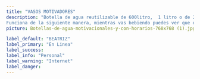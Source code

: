 ```yaml
---
title: "VASOS MOTIVADORES"
description: "Botella de agua reutilizable de 600litro,  1 litro o de 2 litro con mensajes motivacionales escritos en uno de sus lados. Es muy sencillo, en realidad las botellas motivacionales son simples botellas de agua rellenables pero con la diferencia de que cuentan con mensajes y frases motivadoras impresos en su cubierta.
Funciona de la siguiente manera, mientras vas bebiendo puedes ver que el nivel del agua baja marcando los diferentes mensajes escritos en tu botella. Además varias de estas botellas también suelen contar con horarios para recordarte cuánta agua ya deberías de haber tomado según la hora que sea."
picture: Botellas-de-agua-motivacionales-y-con-horarios-768x768 (1).jpg

label_default: "BEATRIZ" 
label_primary: "En Linea"
label_success: 
label_info: "Personal"
label_warning: "Internet"
label_danger: 
---
```

